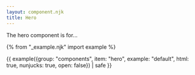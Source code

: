 ```yaml
---
layout: component.njk
title: Hero
---
```


The hero component is for...

{% from "_example.njk" import example %}

{{ example({group: "components", item: "hero", example: "default", html: true, nunjucks: true, open: false}) | safe }}

